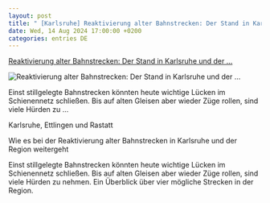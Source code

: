 ```yaml
---
layout: post
title: " [Karlsruhe] Reaktivierung alter Bahnstrecken: Der Stand in Karlsruhe und der ..."
date: Wed, 14 Aug 2024 17:00:00 +0200
categories: entries DE
---
```

[Reaktivierung alter Bahnstrecken: Der Stand in Karlsruhe und der ...](https://bnn.de/karlsruhe/wie-es-bei-der-reaktivierung-alter-bahnstrecken-in-karlsruhe-und-der-region-weitergeht)

![Reaktivierung alter Bahnstrecken: Der Stand in Karlsruhe und der ...](https://static.bnn.de/mittelbaden/rastatt/bahn_nruecke.jpg-iskdd4/alternates/LANDSCAPE_13x7_BASE/bahn_nruecke.jpg?sharing=premium)

Einst stillgelegte Bahnstrecken könnten heute wichtige Lücken im Schienennetz schließen. Bis auf alten Gleisen aber wieder Züge rollen, sind viele Hürden zu ...

Karlsruhe, Ettlingen und Rastatt

Wie es bei der Reaktivierung alter Bahnstrecken in Karlsruhe und der Region weitergeht

Einst stillgelegte Bahnstrecken könnten heute wichtige Lücken im Schienennetz schließen. Bis auf alten Gleisen aber wieder Züge rollen, sind viele Hürden zu nehmen. Ein Überblick über vier mögliche Strecken in der Region.

